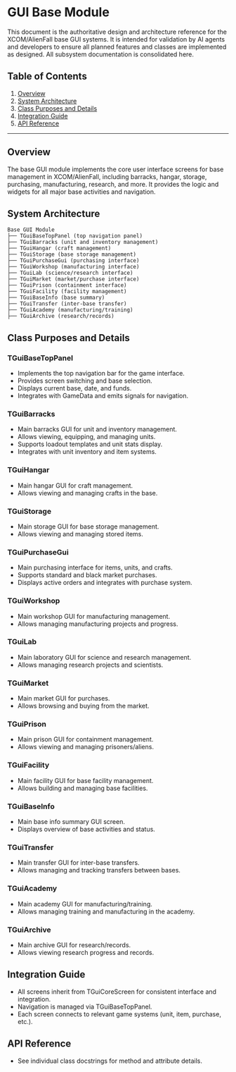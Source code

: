# GUI Base Module

This document is the authoritative design and architecture reference for the XCOM/AlienFall base GUI systems. It is intended for validation by AI agents and developers to ensure all planned features and classes are implemented as designed. All subsystem documentation is consolidated here.

## Table of Contents
1. [Overview](#overview)
2. [System Architecture](#system-architecture)
3. [Class Purposes and Details](#class-purposes-and-details)
4. [Integration Guide](#integration-guide)
5. [API Reference](#api-reference)

---

## Overview

The base GUI module implements the core user interface screens for base management in XCOM/AlienFall, including barracks, hangar, storage, purchasing, manufacturing, research, and more. It provides the logic and widgets for all major base activities and navigation.

## System Architecture

```
Base GUI Module
├── TGuiBaseTopPanel (top navigation panel)
├── TGuiBarracks (unit and inventory management)
├── TGuiHangar (craft management)
├── TGuiStorage (base storage management)
├── TGuiPurchaseGui (purchasing interface)
├── TGuiWorkshop (manufacturing interface)
├── TGuiLab (science/research interface)
├── TGuiMarket (market/purchase interface)
├── TGuiPrison (containment interface)
├── TGuiFacility (facility management)
├── TGuiBaseInfo (base summary)
├── TGuiTransfer (inter-base transfer)
├── TGuiAcademy (manufacturing/training)
├── TGuiArchive (research/records)
```

## Class Purposes and Details

### TGuiBaseTopPanel
- Implements the top navigation bar for the game interface.
- Provides screen switching and base selection.
- Displays current base, date, and funds.
- Integrates with GameData and emits signals for navigation.

### TGuiBarracks
- Main barracks GUI for unit and inventory management.
- Allows viewing, equipping, and managing units.
- Supports loadout templates and unit stats display.
- Integrates with unit inventory and item systems.

### TGuiHangar
- Main hangar GUI for craft management.
- Allows viewing and managing crafts in the base.

### TGuiStorage
- Main storage GUI for base storage management.
- Allows viewing and managing stored items.

### TGuiPurchaseGui
- Main purchasing interface for items, units, and crafts.
- Supports standard and black market purchases.
- Displays active orders and integrates with purchase system.

### TGuiWorkshop
- Main workshop GUI for manufacturing management.
- Allows managing manufacturing projects and progress.

### TGuiLab
- Main laboratory GUI for science and research management.
- Allows managing research projects and scientists.

### TGuiMarket
- Main market GUI for purchases.
- Allows browsing and buying from the market.

### TGuiPrison
- Main prison GUI for containment management.
- Allows viewing and managing prisoners/aliens.

### TGuiFacility
- Main facility GUI for base facility management.
- Allows building and managing base facilities.

### TGuiBaseInfo
- Main base info summary GUI screen.
- Displays overview of base activities and status.

### TGuiTransfer
- Main transfer GUI for inter-base transfers.
- Allows managing and tracking transfers between bases.

### TGuiAcademy
- Main academy GUI for manufacturing/training.
- Allows managing training and manufacturing in the academy.

### TGuiArchive
- Main archive GUI for research/records.
- Allows viewing research progress and records.

## Integration Guide
- All screens inherit from TGuiCoreScreen for consistent interface and integration.
- Navigation is managed via TGuiBaseTopPanel.
- Each screen connects to relevant game systems (unit, item, purchase, etc.).

## API Reference
- See individual class docstrings for method and attribute details.
